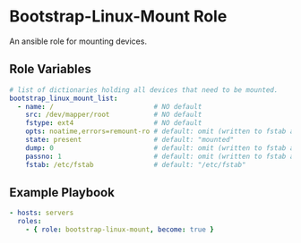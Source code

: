 Bootstrap-Linux-Mount Role
==================

An ansible role for mounting devices.

Role Variables
--------------

```yaml
# list of dictionaries holding all devices that need to be mounted.
bootstrap_linux_mount_list:
  - name: /                         # NO default
    src: /dev/mapper/root           # NO default
    fstype: ext4                    # NO default
    opts: noatime,errors=remount-ro # default: omit (written to fstab as "defaults")
    state: present                  # default: "mounted"
    dump: 0                         # default: omit (written to fstab as "0")
    passno: 1                       # default: omit (written to fstab as "0")
    fstab: /etc/fstab               # default: "/etc/fstab"
```

Example Playbook
----------------

```yaml
- hosts: servers
  roles:
    - { role: bootstrap-linux-mount, become: true }
```


